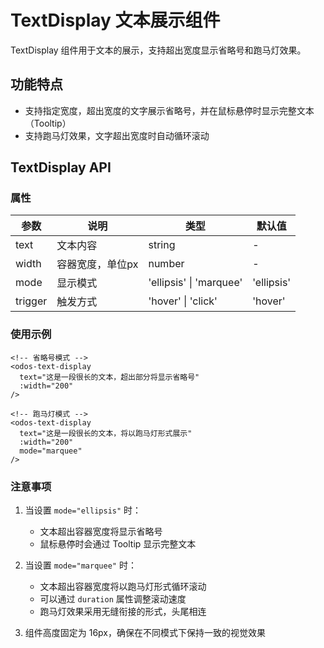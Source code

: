 <script setup>
import demo from './demo.vue'
</script>

# TextDisplay 文本展示组件

TextDisplay 组件用于文本的展示，支持超出宽度显示省略号和跑马灯效果。

## 功能特点

- 支持指定宽度，超出宽度的文字展示省略号，并在鼠标悬停时显示完整文本（Tooltip）
- 支持跑马灯效果，文字超出宽度时自动循环滚动

<Preview comp-name="TextDisplay" demo-name="demo">
  <demo />
</Preview>

## TextDisplay API

### 属性

| 参数      | 说明                               | 类型                      | 默认值        |
|---------| ---------------------------------- |-------------------------|------------|
| text    | 文本内容                           | string                  | -          |
| width   | 容器宽度，单位px                   | number                  | -          |
| mode    | 显示模式                           | 'ellipsis' \| 'marquee' | 'ellipsis' |
| trigger | 触发方式                           | 'hover' \| 'click'      | 'hover'    |

### 使用示例

```vue
<!-- 省略号模式 -->
<odos-text-display
  text="这是一段很长的文本，超出部分将显示省略号"
  :width="200"
/>

<!-- 跑马灯模式 -->
<odos-text-display
  text="这是一段很长的文本，将以跑马灯形式展示"
  :width="200"
  mode="marquee"
/>
```

### 注意事项

1. 当设置 `mode="ellipsis"` 时：
   - 文本超出容器宽度将显示省略号
   - 鼠标悬停时会通过 Tooltip 显示完整文本

2. 当设置 `mode="marquee"` 时：
   - 文本超出容器宽度将以跑马灯形式循环滚动
   - 可以通过 `duration` 属性调整滚动速度
   - 跑马灯效果采用无缝衔接的形式，头尾相连

3. 组件高度固定为 16px，确保在不同模式下保持一致的视觉效果 